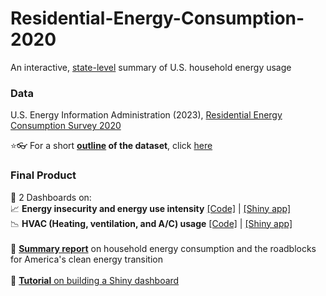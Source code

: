 # Residential-Energy-Consumption-2020

An interactive, <ins>state-level</ins> summary of U.S. household energy usage

### Data
U.S. Energy Information Administration (2023), [Residential Energy Consumption Survey 2020](https://www.eia.gov/consumption/residential/data/2020/index.php?view=microdata)

:star::eyeglasses: For a short **<ins>outline</ins> of the dataset**, click [here](https://github.com/quinnei/Residential-Energy-Consumption-2020/blob/main/RECS-Shiny-App/1_Dataset/About%20RECS%20(Residential%20Energy%20Consumption%20Survey)%202020.pdf)

### Final Product

:small_orange_diamond: 2 Dashboards on: <br>
:chart_with_upwards_trend: **Energy insecurity and energy use intensity** [[Code]](https://github.com/quinnei/Residential-Energy-Consumption-2020/blob/main/RECS-Shiny-App/2-2_R%20script_Energy_Insecurity_and_EUI/app.R) | [[Shiny app]](https://gu-environmental-impact-data-collaborative.shinyapps.io/RECS-Energy-Insecurity-and-EUI/) <br>
:chart_with_downwards_trend: **HVAC (Heating, ventilation, and A/C) usage** [[Code]](https://github.com/quinnei/Residential-Energy-Consumption-2020/blob/main/RECS-Shiny-App/2-1_R%20script_Heating_and_AC_Usage/app.R) | [[Shiny app]](https://gu-environmental-impact-data-collaborative.shinyapps.io/RECS-Heating-and-AC-Usage/) <br> <br>
:small_orange_diamond: [**Summary report**](https://georgetown.app.box.com/s/zcsxy86scoxrs4hjrs9uc0noq0n2sh9f) on household energy consumption and the roadblocks for America's clean energy transition <br> <br>
:small_orange_diamond: [**Tutorial** on building a Shiny dashboard](https://github.com/quinnei/Residential-Energy-Consumption-2020/blob/main/RECS-Shiny-App/3_Shiny_App_Guidelines/Guidelines%20on%20Building%20a%20Shiny%20Application_RECS%202020%20(Last%20updated%2025%20July%202023).pdf)

